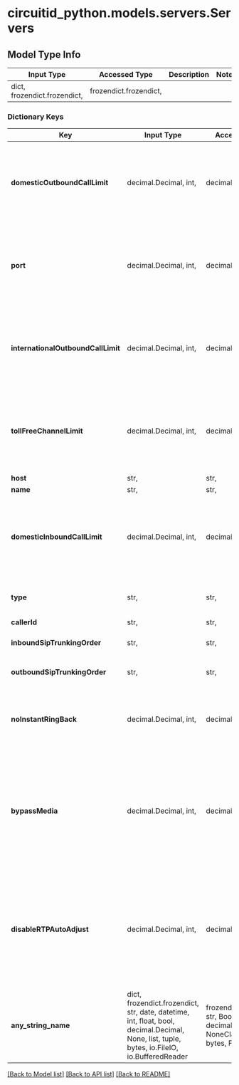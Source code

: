 # circuitid_python.models.servers.Servers

## Model Type Info
Input Type | Accessed Type | Description | Notes
------------ | ------------- | ------------- | -------------
dict, frozendict.frozendict,  | frozendict.frozendict,  |  | 

### Dictionary Keys
Key | Input Type | Accessed Type | Description | Notes
------------ | ------------- | ------------- | ------------- | -------------
**domesticOutboundCallLimit** | decimal.Decimal, int,  | decimal.Decimal,  |  | if omitted the server will use the default value of 10value must be a 32 bit integer
**port** | decimal.Decimal, int,  | decimal.Decimal,  |  | if omitted the server will use the default value of 5060value must be a 32 bit integer
**internationalOutboundCallLimit** | decimal.Decimal, int,  | decimal.Decimal,  |  | if omitted the server will use the default value of 10value must be a 32 bit integer
**tollFreeChannelLimit** | decimal.Decimal, int,  | decimal.Decimal,  |  | if omitted the server will use the default value of 10value must be a 32 bit integer
**host** | str,  | str,  |  | 
**name** | str,  | str,  |  | 
**domesticInboundCallLimit** | decimal.Decimal, int,  | decimal.Decimal,  |  | if omitted the server will use the default value of 10value must be a 32 bit integer
**type** | str,  | str,  |  | must be one of ["sip", "skype", ] 
**callerId** | str,  | str,  |  | [optional] 
**inboundSipTrunkingOrder** | str,  | str,  | ObjectId (unique 12 bytes ID) | [optional] 
**outboundSipTrunkingOrder** | str,  | str,  | ObjectId (unique 12 bytes ID) | [optional] 
**noInstantRingBack** | decimal.Decimal, int,  | decimal.Decimal,  |  | [optional] must be one of [1, 0, ] value must be a 32 bit integer
**bypassMedia** | decimal.Decimal, int,  | decimal.Decimal,  |  | [optional] must be one of [1, 0, ] if omitted the server will use the default value of 0value must be a 32 bit integer
**disableRTPAutoAdjust** | decimal.Decimal, int,  | decimal.Decimal,  |  | [optional] must be one of [1, 0, ] if omitted the server will use the default value of 0value must be a 32 bit integer
**any_string_name** | dict, frozendict.frozendict, str, date, datetime, int, float, bool, decimal.Decimal, None, list, tuple, bytes, io.FileIO, io.BufferedReader | frozendict.frozendict, str, BoolClass, decimal.Decimal, NoneClass, tuple, bytes, FileIO | any string name can be used but the value must be the correct type | [optional]

[[Back to Model list]](../../README.md#documentation-for-models) [[Back to API list]](../../README.md#documentation-for-api-endpoints) [[Back to README]](../../README.md)

